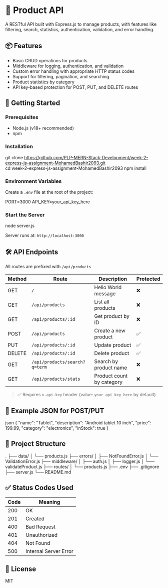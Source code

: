 
# 🛒 Product API

A RESTful API built with Express.js to manage products, with features like filtering, search, statistics, authentication, validation, and error handling.

## 📦 Features

- Basic CRUD operations for products
- Middleware for logging, authentication, and validation
- Custom error handling with appropriate HTTP status codes
- Support for filtering, pagination, and searching
- Product statistics by category
- API key-based protection for POST, PUT, and DELETE routes

## 🚀 Getting Started

### Prerequisites

- Node.js (v18+ recommended)
- npm

### Installation


git clone https://github.com/PLP-MERN-Stack-Development/week-2-express-js-assignment-MohamedBashir2093.git   
cd week-2-express-js-assignment-MohamedBashir2093
npm install


### Environment Variables

Create a `.env` file at the root of the project:


PORT=3000
API_KEY=your_api_key_here




### Start the Server

node server.js


Server runs at: `http://localhost:3000`

## 🛠️ API Endpoints

All routes are prefixed with `/api/products`

| Method | Route                         | Description               | Protected |
| ------ | ----------------------------- | ------------------------- | --------- |
| GET    | `/`                           | Hello World message       | ❌         |
| GET    | `/api/products`               | List all products         | ❌         |
| GET    | `/api/products/:id`           | Get product by ID         | ❌         |
| POST   | `/api/products`               | Create a new product      | ✅         |
| PUT    | `/api/products/:id`           | Update product            | ✅         |
| DELETE | `/api/products/:id`           | Delete product            | ✅         |
| GET    | `/api/products/search?q=term` | Search by product name    | ❌         |
| GET    | `/api/products/stats`         | Product count by category | ❌         |

> ✅ Requires `x-api-key` header (value: `your_api_key_here` by default) 

## 🧪 Example JSON for POST/PUT

  json
{
  "name": "Tablet",
  "description": "Android tablet 10 inch",
  "price": 199.99,
  "category": "electronics",
  "inStock": true
}


## 📁 Project Structure


.
├── data/
│   └── products.js
├── errors/
│   ├── NotFoundError.js
│   └── ValidationError.js
├── middleware/
│   ├── auth.js
│   ├── logger.js
│   └── validateProduct.js
├── routes/
│   └── products.js
├── .env
├── .gitignore
├── server.js
└── README.md

 ## ✅ Status Codes Used

| Code | Meaning               |
| ---- | --------------------- |
| 200  | OK                    |
| 201  | Created               |
| 400  | Bad Request           |
| 401  | Unauthorized          |
| 404  | Not Found             |
| 500  | Internal Server Error |




## 📄 License

MIT


